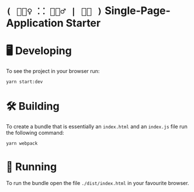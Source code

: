 # `( 🧘🏿‍♀️ ⸬ 🧘🏽‍♂️ | 🧘🏻 )` Single-Page-Application Starter

# 🖥 Developing
To see the project in your browser run:

```sh
yarn start:dev
```

# 🛠 Building
To create a bundle that is essentially an `index.html` and an `index.js` file run the following command:

```sh
yarn webpack
```

# 👟 Running
To run the bundle open the file `./dist/index.html` in your favourite browser.
